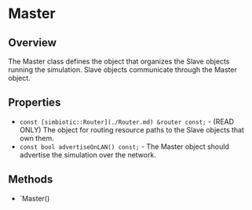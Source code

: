 # Master

## Overview
The Master class defines the object that organizes the Slave objects running the
simulation.  Slave objects communicate through the Master object.

## Properties

- `const [simbiotic::Router](./Router.md) &router const;` - (READ ONLY) The 
object for routing resource paths to the Slave objects that own them.
- `const bool advertiseOnLAN() const;` - The Master object should advertise the 
simulation over the network.

## Methods

- `Master()
